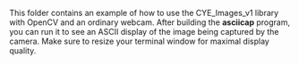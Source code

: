 This folder contains an example of how to use the CYE_Images_v1 library with OpenCV and an ordinary webcam.
After building the <b>asciicap</b> program, you can run it to see an ASCII display of the image being captured
by the camera. Make sure to resize your terminal window for maximal display quality.  
